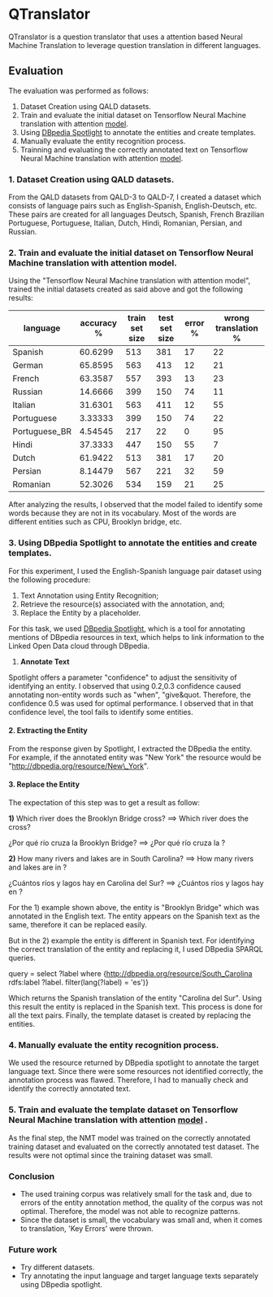 # QTranslator

QTranslator is a question translator that uses a attention based Neural Machine Translation to leverage question translation in different languages.


## Evaluation
The evaluation was performed as follows:

1. Dataset Creation using QALD datasets.
2. Train and evaluate the initial dataset on Tensorflow Neural Machine translation with attention [model](https://www.blogger.com/u/1/blog/post/edit/7948183821104122808/789201015065518066#).
3. Using [DBpedia Spotlight](https://www.blogger.com/u/1/blog/post/edit/7948183821104122808/789201015065518066#) to annotate the entities and create templates.
4. Manually evaluate the entity recognition process.
5. Trainning and evaluating the correctly annotated text on Tensorflow Neural Machine translation with attention [model](https://www.blogger.com/u/1/blog/post/edit/7948183821104122808/789201015065518066#).

### **1. Dataset Creation using QALD datasets.**

From the QALD datasets from QALD-3 to QALD-7, I created a dataset which consists of language pairs such as English-Spanish, English-Deutsch, etc. 
These pairs are created for all languages Deutsch, Spanish, French Brazilian Portuguese, Portuguese, Italian, Dutch, Hindi, Romanian, Persian, and Russian.

### **2. Train and evaluate the initial dataset on Tensorflow Neural Machine translation with attention model.**

Using the &quot;Tensorflow Neural Machine translation with attention model&quot;, trained the initial datasets created as said above and got the following results:

| **language** | **accuracy %** | **train set size** | **test set size** | **error %** | **wrong translation %** |
| --- | --- | --- | --- | --- | --- |
| Spanish | 60.6299 | 513 | 381 | 17 | 22 |
| German | 65.8595 | 563 | 413 | 12 | 21 |
| French | 63.3587 | 557 | 393 | 13 | 23 |
| Russian | 14.6666 | 399 | 150 | 74 | 11 |
| Italian | 31.6301 | 563 | 411 | 12 | 55 |
| Portuguese | 3.33333 | 399 | 150 | 74 | 22 |
| Portuguese\_BR | 4.54545 | 217 | 22 | 0 | 95 |
| Hindi | 37.3333 | 447 | 150 | 55 | 7 |
| Dutch | 61.9422 | 513 | 381 | 17 | 20 |
| Persian | 8.14479 | 567 | 221 | 32 | 59 |
| Romanian | 52.3026 | 534 | 159 | 21 | 25 |

After analyzing the results, I observed that the model failed to identify some words because they are not in its vocabulary. 
Most of the words are different entities such as CPU, Brooklyn bridge, etc.

### **3. Using DBpedia Spotlight to annotate the entities and create templates.**

For this experiment, I used the English-Spanish language pair dataset using the following procedure:

1. Text Annotation using Entity Recognition;
2. Retrieve the resource(s) associated with the annotation, and;
3. Replace the Entity by a placeholder.

For this task, we used [DBpedia Spotlight](https://www.blogger.com/u/1/blog/post/edit/7948183821104122808/789201015065518066#), which is a tool for annotating mentions of DBpedia resources in text, which helps to link information to the Linked Open Data cloud through DBpedia.

1. **Annotate Text**

Spotlight offers a parameter &quot;confidence&quot; to adjust the sensitivity of identifying an entity. 
I observed that using 0.2,0.3 confidence caused annotating non-entity words such as &quot;when&quot;, &quot;give&quot. 
Therefore, the confidence 0.5 was used for optimal performance. 
I observed that in that confidence level, the tool fails to identify some entities.

#### **2. Extracting the Entity**

From the response given by Spotlight, I extracted the DBpedia the entity. 
For example, if the annotated entity was &quot;New York&quot; the resource would be &quot;http://dbpedia.org/resource/New\_York&quot;.

#### **3. Replace the Entity**

The expectation of this step was to get a result as follow:

**1)** Which river does the Brooklyn Bridge cross? ==> Which river does the <A> cross?

¿Por qué río cruza la Brooklyn Bridge? ==> ¿Por qué río cruza la <A>?

**2)** How many rivers and lakes are in South Carolina? ==> How many rivers and lakes are in <A>?

¿Cuántos ríos y lagos hay en Carolina del Sur? ==> ¿Cuántos ríos y lagos hay en <A>?

For the 1) example shown above, the entity is &quot;Brooklyn Bridge&quot; which was annotated in the English text. 
The entity appears on the Spanish text as the same, therefore it can be replaced easily.

But in the 2) example the entity is different in Spanish text. 
For identifying the correct translation of the entity and replacing it, I used DBpedia SPARQL queries.

query = select ?label where {<http://dbpedia.org/resource/South_Carolina> rdfs:label ?label. filter(lang(?label) = 'es')}

Which returns the Spanish translation of the entity &quot;Carolina del Sur&quot;. 
Using this result the entity is replaced in the Spanish text. 
This process is done for all the text pairs. 
Finally, the template dataset is created by replacing the entities.

### **4.**  **Manually evaluate the entity recognition process.**

We used the resource returned by DBpedia spotlight to annotate the target language text. 
Since there were some resources not identified correctly, the annotation process was flawed. 
Therefore, I had to manually check and identify the correctly annotated text.

### **5.**  **Train and evaluate the template dataset on Tensorflow Neural Machine translation with attention** [**model**](https://www.blogger.com/u/1/blog/post/edit/7948183821104122808/789201015065518066#) **.**

As the final step, the NMT model was trained on the correctly annotated training dataset and evaluated on the correctly annotated test dataset. 
The results were not optimal since the training dataset was small.

### **Conclusion**

- The used training corpus was relatively small for the task and, due to errors of the entity annotation method, the quality of the corpus was not optimal. 
  Therefore, the model was not able to recognize patterns.
- Since the dataset is small, the vocabulary was small and, when it comes to translation, &#39;Key Errors&#39; were thrown.

### **Future work**

- Try different datasets.
- Try annotating the input language and target language texts separately using DBpedia spotlight.
